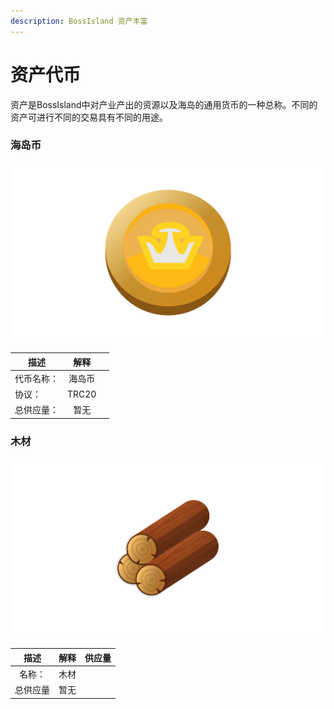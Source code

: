 ```yaml
---
description: BossIsland 资产丰富
---
```


# 资产代币

&#x20;      资产是BossIsland中对产业产出的资源以及海岛的通用货币的一种总称。不同的资产可进行不同的交易具有不同的用途。

### 海岛币

![](<.gitbook/assets/编组 33(1).png>)

| 描述    |   解释  |     |
| ----- | :---: | :-: |
| 代币名称： |  海岛币  |     |
| 协议：   | TRC20 |     |
| 总供应量： |   暂无  |     |

### 木材

![](<.gitbook/assets/编组 33.png>)

|  描述  |  解释 | 供应量 |
| :--: | :-: | :-: |
|  名称： |  木材 |     |
| 总供应量 |  暂无 |     |
